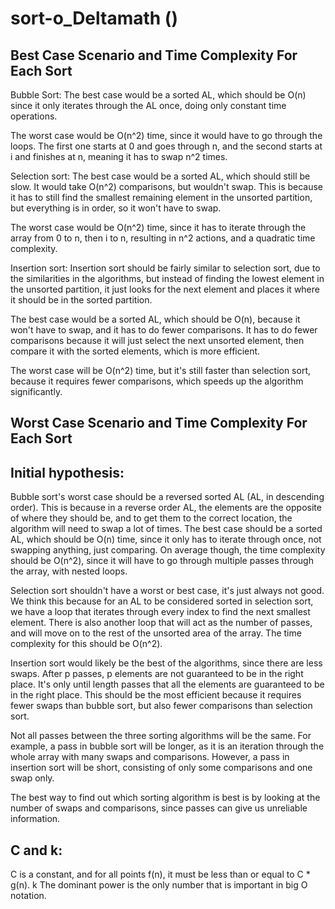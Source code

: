# sort-o_Deltamath ()

## Best Case Scenario and Time Complexity For Each Sort
Bubble Sort:
The best case would be a sorted AL, which should be O(n) since it only iterates through the AL once, doing only constant time operations.

The worst case would be O(n^2) time, since it would have to go through the loops.
The first one starts at 0 and goes through n, and the second starts at i and finishes at n, meaning it has to swap n^2 times.

Selection sort:
The best case would be a sorted AL, which should still be slow.
It would take O(n^2) comparisons, but wouldn't swap.
This is because it has to still find the smallest remaining element in the unsorted partition, but everything is in order, so it won't have to swap.

The worst case would be O(n^2) time, since it has to iterate through the array from 0 to n, then i to n, resulting in n^2 actions, and a quadratic time complexity.

Insertion sort:
Insertion sort should be fairly similar to selection sort, due to the similarities in the algorithms, but instead of finding the lowest element in the unsorted partition, it just looks for the next element and places it where it should be in the sorted partition.

The best case would be a sorted AL, which should be O(n), because it won't have to swap, and it has to do fewer comparisons.
It has to do fewer comparisons because it will just select the next unsorted element, then compare it with the sorted elements, which is more efficient.

The worst case will be O(n^2) time, but it's still faster than selection sort, because it requires fewer comparisons, which speeds up the algorithm significantly.

## Worst Case Scenario and Time Complexity For Each Sort

## Initial hypothesis:
Bubble sort's worst case should be a reversed sorted AL (AL, in descending order).
This is because in a reverse order AL, the elements are the opposite of where they should be, and to get them to the correct location, the algorithm will need to swap a lot of times.
The best case should be a sorted AL, which should be O(n) time, since it only has to iterate through once, not swapping anything, just comparing.
On average though, the time complexity should be O(n^2), since it will have to go through multiple passes through the array, with nested loops.

Selection sort shouldn't have a worst or best case, it's just always not good.
We think this because for an AL to be considered sorted in selection sort, we have a loop that iterates through every index to find the next smallest element.
There is also another loop that will act as the number of passes, and will move on to the rest of the unsorted area of the array.
The time complexity for this should be O(n^2).

Insertion sort would likely be the best of the algorithms, since there are less swaps.
After p passes, p elements are not guaranteed to be in the right place.
It's only until length passes that all the elements are guaranteed to be in the right place.
This should be the most efficient because it requires fewer swaps than bubble sort, but also fewer comparisons than selection sort.

Not all passes between the three sorting algorithms will be the same.
For example, a pass in bubble sort will be longer, as it is an iteration through the whole array with many swaps and comparisons.
However, a pass in insertion sort will be short, consisting of only some comparisons and one swap only.

The best way to find out which sorting algorithm is best is by looking at the number of swaps and comparisons, since passes can give us unreliable information.

## C and k:
C is a constant, and for all points f(n), it must be less than or equal to C * g(n).
k
The dominant power is the only number that is important in big O notation.
